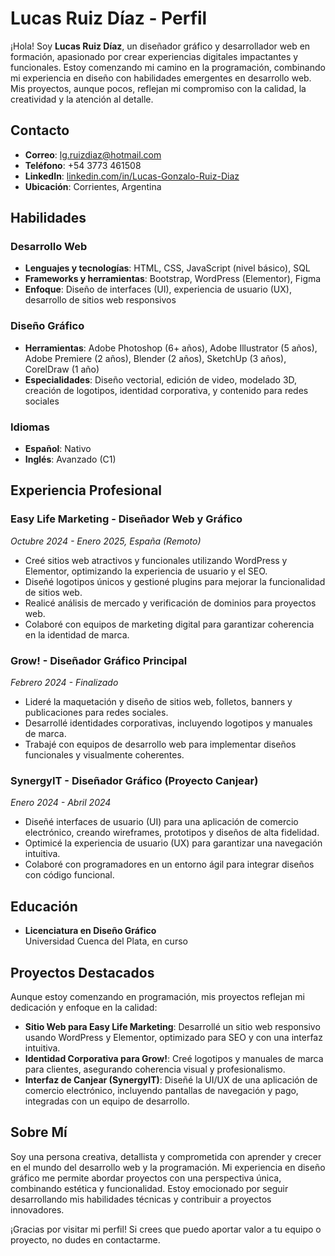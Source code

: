 # Lucas Ruiz Díaz - Perfil

¡Hola! Soy **Lucas Ruiz Díaz**, un diseñador gráfico y desarrollador web en formación, apasionado por crear experiencias digitales impactantes y funcionales. Estoy comenzando mi camino en la programación, combinando mi experiencia en diseño con habilidades emergentes en desarrollo web. Mis proyectos, aunque pocos, reflejan mi compromiso con la calidad, la creatividad y la atención al detalle.

## Contacto
- **Correo**: lg.ruizdiaz@hotmail.com  
- **Teléfono**: +54 3773 461508  
- **LinkedIn**: [linkedin.com/in/Lucas-Gonzalo-Ruiz-Diaz](https://linkedin.com/in/Lucas-Gonzalo-Ruiz-Diaz)  
- **Ubicación**: Corrientes, Argentina  

## Habilidades
### Desarrollo Web
- **Lenguajes y tecnologías**: HTML, CSS, JavaScript (nivel básico), SQL
- **Frameworks y herramientas**: Bootstrap, WordPress (Elementor), Figma  
- **Enfoque**: Diseño de interfaces (UI), experiencia de usuario (UX), desarrollo de sitios web responsivos  

### Diseño Gráfico
- **Herramientas**: Adobe Photoshop (6+ años), Adobe Illustrator (5 años), Adobe Premiere (2 años), Blender (2 años), SketchUp (3 años), CorelDraw (1 año)  
- **Especialidades**: Diseño vectorial, edición de video, modelado 3D, creación de logotipos, identidad corporativa, y contenido para redes sociales  

### Idiomas
- **Español**: Nativo  
- **Inglés**: Avanzado (C1)  

## Experiencia Profesional
### Easy Life Marketing - Diseñador Web y Gráfico  
*Octubre 2024 - Enero 2025, España (Remoto)*  
- Creé sitios web atractivos y funcionales utilizando WordPress y Elementor, optimizando la experiencia de usuario y el SEO.  
- Diseñé logotipos únicos y gestioné plugins para mejorar la funcionalidad de sitios web.  
- Realicé análisis de mercado y verificación de dominios para proyectos web.  
- Colaboré con equipos de marketing digital para garantizar coherencia en la identidad de marca.

### Grow! - Diseñador Gráfico Principal  
*Febrero 2024 - Finalizado*  
- Lideré la maquetación y diseño de sitios web, folletos, banners y publicaciones para redes sociales.  
- Desarrollé identidades corporativas, incluyendo logotipos y manuales de marca.  
- Trabajé con equipos de desarrollo web para implementar diseños funcionales y visualmente coherentes.

### SynergyIT - Diseñador Gráfico (Proyecto Canjear)  
*Enero 2024 - Abril 2024*  
- Diseñé interfaces de usuario (UI) para una aplicación de comercio electrónico, creando wireframes, prototipos y diseños de alta fidelidad.  
- Optimicé la experiencia de usuario (UX) para garantizar una navegación intuitiva.  
- Colaboré con programadores en un entorno ágil para integrar diseños con código funcional.

## Educación
- **Licenciatura en Diseño Gráfico**  
  Universidad Cuenca del Plata, en curso

## Proyectos Destacados
Aunque estoy comenzando en programación, mis proyectos reflejan mi dedicación y enfoque en la calidad:  
- **Sitio Web para Easy Life Marketing**: Desarrollé un sitio web responsivo usando WordPress y Elementor, optimizado para SEO y con una interfaz intuitiva.  
- **Identidad Corporativa para Grow!**: Creé logotipos y manuales de marca para clientes, asegurando coherencia visual y profesionalismo.  
- **Interfaz de Canjear (SynergyIT)**: Diseñé la UI/UX de una aplicación de comercio electrónico, incluyendo pantallas de navegación y pago, integradas con un equipo de desarrollo.

## Sobre Mí
Soy una persona creativa, detallista y comprometida con aprender y crecer en el mundo del desarrollo web y la programación. Mi experiencia en diseño gráfico me permite abordar proyectos con una perspectiva única, combinando estética y funcionalidad. Estoy emocionado por seguir desarrollando mis habilidades técnicas y contribuir a proyectos innovadores.

¡Gracias por visitar mi perfil! Si crees que puedo aportar valor a tu equipo o proyecto, no dudes en contactarme.

